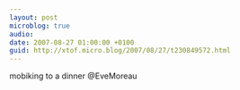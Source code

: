 ```yaml
---
layout: post
microblog: true
audio: 
date: 2007-08-27 01:00:00 +0100
guid: http://xtof.micro.blog/2007/08/27/t230849572.html
---
```

mobiking to a dinner @EveMoreau
